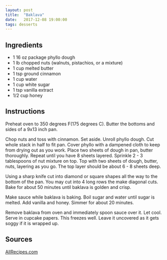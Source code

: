 ```yaml
---
layout: post
title:  "Baklava"
date:   2017-12-08 19:00:00
tags: desserts
---
```


Ingredients
-----------
- 1 16 oz package phyllo dough
- 1 lb chopped nuts (walnuts, pistachios, or a mixture)
- 1 cup melted butter
- 1 tsp ground cinnamon
- 1 cup water
- 1 cup white sugar
- 1 tsp vanilla extract
- 1/2 cup honey

Instructions
------------
Preheat oven to 350 degrees F(175 degrees C). Butter the bottoms and sides of a 9x13 inch pan.

Chop nuts and toss with cinnamon. Set aside. Unroll phyllo dough. Cut whole
stack in half to fit pan. Cover phyllo with a dampened cloth to keep from
drying out as you work. Place two sheets of dough in pan, butter thoroughly.
Repeat until you have 8 sheets layered. Sprinkle 2 - 3 tablespoons of nut
mixture on top. Top with two sheets of dough, butter, nuts, layering as you go.
The top layer should be about 6 - 8 sheets deep.

Using a sharp knife cut into diamond or square shapes all the way to the bottom
of the pan. You may cut into 4 long rows the make diagonal cuts. Bake for about
50 minutes until baklava is golden and crisp.

Make sauce while baklava is baking. Boil sugar and water until sugar is melted.
Add vanilla and honey. Simmer for about 20 minutes.

Remove baklava from oven and immediately spoon sauce over it. Let cool. Serve
in cupcake papers. This freezes well. Leave it uncovered as it gets soggy if it
is wrapped up.

Sources
------
[AllRecipes.com](http://allrecipes.com/recipe/9454/baklava/)

